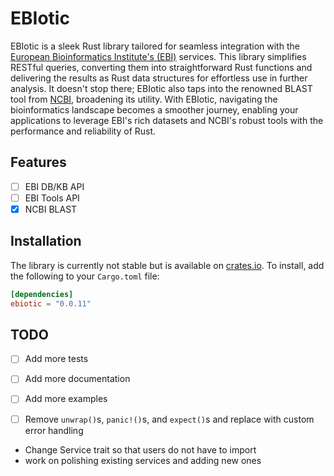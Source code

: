 # EBIotic

EBIotic is a sleek Rust library tailored for seamless integration with
the [European Bioinformatics Institute's (EBI)](https://www.ebi.ac.uk/)
services. This library simplifies RESTful queries, converting them into straightforward Rust functions and delivering
the results as Rust data structures for effortless use in further analysis. It doesn't stop there; EBIotic also taps
into the renowned BLAST tool from [NCBI](https://www.ncbi.nlm.nih.gov/), broadening its utility. With EBIotic,
navigating the bioinformatics landscape
becomes a smoother journey, enabling your applications to leverage EBI's rich datasets and NCBI's robust tools with the
performance and reliability of Rust.

## Features

- [ ] EBI DB/KB API
- [ ] EBI Tools API
- [x] NCBI BLAST

## Installation

The library is currently not stable but is available on [crates.io](https://crates.io/crates/ebiotic). To install, add
the following to your `Cargo.toml` file:

```toml
[dependencies]
ebiotic = "0.0.11"
```

## TODO

- [ ] Add more tests
- [ ] Add more documentation
- [ ] Add more examples
- [ ] Remove `unwrap()`s, `panic!()`s, and `expect()`s and replace with custom error handling


- Change Service trait so that users do not have to import
- work on polishing existing services and adding new ones